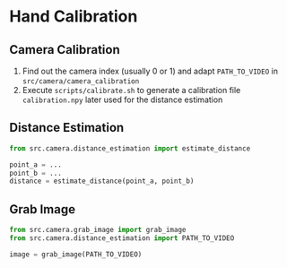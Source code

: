 # Hand Calibration

## Camera Calibration 
1. Find out the camera index (usually 0 or 1) and adapt `PATH_TO_VIDEO` in `src/camera/camera_calibration`
2. Execute `scripts/calibrate.sh` to generate a calibration file `calibration.npy` later used for the distance estimation

## Distance Estimation

``` python
from src.camera.distance_estimation import estimate_distance 

point_a = ...
point_b = ...
distance = estimate_distance(point_a, point_b)
```

## Grab Image
``` python
from src.camera.grab_image import grab_image 
from src.camera.distance_estimation import PATH_TO_VIDEO 

image = grab_image(PATH_TO_VIDEO)
```